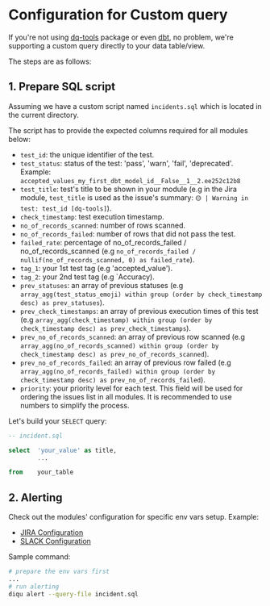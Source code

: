 # Configuration for Custom query

If you're not using [dq-tools](https://hub.getdbt.com/infinitelambda/dq_tools) package or even [dbt](https://www.getdbt.com/), no problem, we're supporting a custom query directly to your data table/view.

The steps are as follows:

## 1. Prepare SQL script

Assuming we have a custom script named `incidents.sql` which is located in the current directory.

The script has to provide the expected columns required for all modules below:

- `test_id`: the unique identifier of the test.
- `test_status`: status of the test: 'pass', 'warn', 'fail', 'deprecated'. Example: `accepted_values_my_first_dbt_model_id__False__1__2.ee252c12b8`
- `test_title`: test's title to be shown in your module (e.g in the Jira module, `test_title` is used as the issue's summary: `🟡 | Warning in test: test_id [dq-tools]`).
- `check_timestamp`: test execution timestamp.
- `no_of_records_scanned`: number of rows scanned.
- `no_of_records_failed`: number of rows that did not pass the test.
- `failed_rate`: percentage of no_of_records_failed / no_of_records_scanned (e.g `no_of_records_failed / nullif(no_of_records_scanned, 0) as failed_rate`).
- `tag_1`: your 1st test tag (e.g 'accepted_value').
- `tag_2`: your 2nd test tag (e.g `Accuracy).
- `prev_statuses`: an array of previous statuses (e.g `array_agg(test_status_emoji) within group (order by check_timestamp desc) as prev_statuses`).
- `prev_check_timestamps`: an array of previous execution times of this test (e.g `array_agg(check_timestamp) within group (order by check_timestamp desc) as prev_check_timestamps`).
- `prev_no_of_records_scanned`: an array of previous row scanned (e.g `array_agg(no_of_records_scanned) within group (order by check_timestamp desc) as prev_no_of_records_scanned`).
- `prev_no_of_records_failed`: an array of previous row failed (e.g `array_agg(no_of_records_failed) within group (order by check_timestamp desc) as prev_no_of_records_failed`).
- `priority`: your priority level for each test. This field will be used for ordering the issues list in all modules. It is recommended to use numbers to simplify the process.

Let's build your `SELECT` query:

```sql
-- incident.sql

select  'your_value' as title,
        ...

from    your_table
```

## 2. Alerting
Check out the modules' configuration for specific env vars setup. Example:

- [JIRA Configuration](https://diqu.iflambda.com/latest/nav/guide/config/alerts/jira.html)
- [SLACK Configuration](https://diqu.iflambda.com/latest/nav/guide/config/alerts/slack.html)

Sample command:

```bash
# prepare the env vars first
...
# run alerting
diqu alert --query-file incident.sql
```
